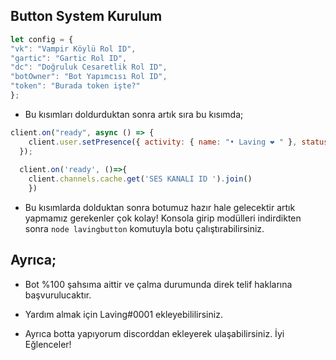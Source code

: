 ## Button System Kurulum

```js
let config = {
"vk": "Vampir Köylü Rol ID",
"gartic": "Gartic Rol ID",
"dc": "Doğruluk Cesaretlik Rol ID",
"botOwner": "Bot Yapımcısı Rol ID",
"token": "Burada token işte?"
};

``` 
 * Bu kısımları doldurduktan sonra artık sıra bu kısımda;

```js 
client.on("ready", async () => {
    client.user.setPresence({ activity: { name: "• Laving ❤️ " }, status: "online" });
  });  
  
  client.on('ready', ()=>{
    client.channels.cache.get('SES KANALI ID ').join()
    })
```

* Bu kısımlarda dolduktan sonra botumuz hazır hale gelecektir artık yapmamız gerekenler çok kolay! Konsola girip modülleri indirdikten sonra `node lavingbutton` komutuyla botu çalıştırabilirsiniz.

## Ayrıca;

* Bot %100 şahsıma aittir ve çalma durumunda direk telif haklarına başvurulucaktır. 

* Yardım almak için Laving#0001 ekleyebililirsiniz.
* Ayrıca botta yapıyorum discorddan ekleyerek ulaşabilirsiniz. İyi Eğlenceler!
